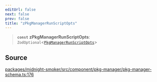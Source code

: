 ```yaml
---
editUrl: false
next: false
prev: false
title: "zPkgManagerRunScriptOpts"
---
```


> **`const`** **zPkgManagerRunScriptOpts**: `ZodOptional`\<[`PkgManagerRunScriptOpts`](/api/midnight-smoker/midnight-smoker/pkg-manager/type-aliases/pkgmanagerrunscriptopts/)\>

## Source

[packages/midnight-smoker/src/component/pkg-manager/pkg-manager-schema.ts:176](https://github.com/boneskull/midnight-smoker/blob/417858b/packages/midnight-smoker/src/component/pkg-manager/pkg-manager-schema.ts#L176)
